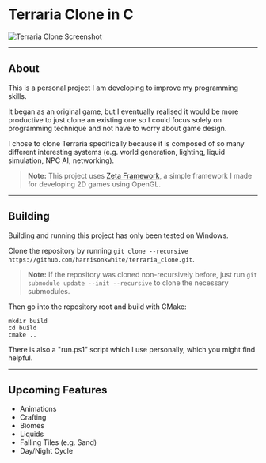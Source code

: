 # Terraria Clone in C

<img src="https://github.com/user-attachments/assets/5bd76a70-30ed-4fe0-8b2e-2decf3a3511f" alt="Terraria Clone Screenshot" style="max-width: 100%; height: auto;" />

---

## About

This is a personal project I am developing to improve my programming skills.

It began as an original game, but I eventually realised it would be more productive to just clone an existing one so I could focus solely on programming technique and not have to worry about game design.

I chose to clone Terraria specifically because it is composed of so many different interesting systems (e.g. world generation, lighting, liquid simulation, NPC AI, networking).

> **Note:** This project uses [Zeta Framework](https://github.com/harrisonkwhite/zeta_framework), a simple framework I made for developing 2D games using OpenGL.

---

## Building

Building and running this project has only been tested on Windows.

Clone the repository by running `git clone --recursive https://github.com/harrisonkwhite/terraria_clone.git`.

> **Note:** If the repository was cloned non-recursively before, just run `git submodule update --init --recursive` to clone the necessary submodules.

Then go into the repository root and build with CMake:

```
mkdir build
cd build
cmake ..
```

There is also a "run.ps1" script which I use personally, which you might find helpful.

---

## Upcoming Features

- Animations  
- Crafting  
- Biomes  
- Liquids  
- Falling Tiles (e.g. Sand)  
- Day/Night Cycle
